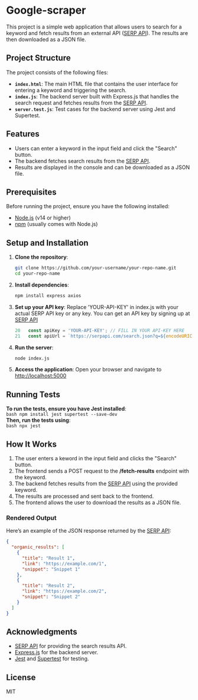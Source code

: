 # Google-scraper

This project is a simple web application that allows users to search for a keyword and fetch results from an external API ([SERP API](https://serpapi.com)). The results are then downloaded as a JSON file.

## Project Structure

The project consists of the following files:

- **`index.html`**: The main HTML file that contains the user interface for entering a keyword and triggering the search.
- **`index.js`**: The backend server built with Express.js that handles the search request and fetches results from the [SERP API](https://serpapi.com).
- **`server.test.js`**: Test cases for the backend server using Jest and Supertest.

## Features

- Users can enter a keyword in the input field and click the "Search" button.
- The backend fetches search results from the [SERP API](https://serpapi.com).
- Results are displayed in the console and can be downloaded as a JSON file.

## Prerequisites

Before running the project, ensure you have the following installed:

- [Node.js](https://nodejs.org/) (v14 or higher)
- [npm](https://www.npmjs.com/) (usually comes with Node.js)

## Setup and Installation

1. **Clone the repository**:
   ```bash
   git clone https://github.com/your-username/your-repo-name.git
   cd your-repo-name
2. **Install dependencies**:
   ```bash
   npm install express axios
   ```
4. **Set up your API key**:
   Replace 'YOUR-API-KEY' in index.js with your actual SERP API key or any key.
   You can get an API key by signing up at [SERP API](https://serpapi.com)
   ```js
   20   const apiKey = 'YOUR-API-KEY'; // FILL IN YOUR API-KEY HERE
   21   const apiUrl = `https://serpapi.com/search.json?q=${encodeURIComponent(keyword)}&api_key=${apiKey}`;
   ```
5. **Run the server**:
   ```bash
   node index.js
   ```
7. **Access the application**:
   Open your browser and navigate to [http://localhost:5000](http://localhost:5000)

## Running Tests

   **To run the tests, ensure you have Jest installed**:<br>
      ```bash
      npm install jest supertest --save-dev
      ```
      <br>
   **Then, run the tests using**:<br>
      ```bash
      npx jest
      ```

  ## How It Works
  1. The user enters a keword in the input field and clicks the "Search" button.
  2. The frontend sends a POST request to the **/fetch-results** endpoint with the keyword.
  3. The backend fetches results from the [SERP API](https://serpapi.com) using the provided keyword.
  4. The results are processed and sent back to the frontend.
  5. The frontend allows the user to download the results as a JSON file.


### Rendered Output
Here’s an example of the JSON response returned by the [SERP API](https://serpapi.com):

```json
{
  "organic_results": [
    {
      "title": "Result 1",
      "link": "https://example.com/1",
      "snippet": "Snippet 1"
    },
    {
      "title": "Result 2",
      "link": "https://example.com/2",
      "snippet": "Snippet 2"
    }
  ]
}
```
## Acknowledgments
- [SERP API](https://serpapi.com) for providing the search results API.
- [Express.js](https://expressjs.com) for the backend server.
- [Jest](https://jestjs.io) and [Supertest](https://github.com/ladjs/supertest) for testing.
## License
MIT
